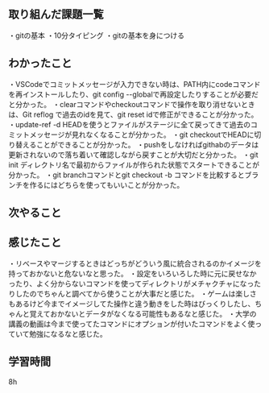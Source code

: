 ## 取り組んだ課題一覧
・gitの基本
・10分タイピング
・gitの基本を身につける

## わかったこと
・VSCodeでコミットメッセージが入力できない時は、PATH内にcodeコマンドを再インストールしたり、git config --globalで再設定したりすることが必要だと分かった。
・clearコマンドやcheckoutコマンドで操作を取り消せないときは、Git reflog で過去のidを見て、git reset idで修正ができることが分かった。
・update-ref -d HEADを使うとファイルがステージに全て戻ってきて過去のコミットメッセージが見れなくなることが分かった。
・git checkoutでHEADに切り替えることができることが分かった。
・pushをしなければgithabのデータは更新されないので落ち着いて確認しながら戻すことが大切だと分かった。
・git init ディレクトリ名で最初からファイルが作られた状態でスタートできることが分かった。
・git branchコマンドとgit checkout -b コマンドを比較するとブランチを作るにはどちらを使ってもいいことが分かった。
## 次やること

## 感じたこと
・リベースやマージするときはどっちがどういう風に統合されるのかイメージを持っておかないと危ないなと思った。
・設定をいろいろした時に元に戻せなかったり、よく分からないコマンドを使ってディレクトリがメチャクチャになったりしたのでちゃんと調べてから使うことが大事だと感じた。
・ゲームは楽しさもあるけど今までイメージしてた操作と違う動きをした時はびっくりしたし、ちゃんと覚えておかないとデータがなくなる可能性もあるなと感じた。
・大学の講義の動画は今まで使ってたコマンドにオプションが付いたコマンドをよく使っていて勉強になるなと感じた。
## 学習時間
8h
